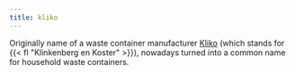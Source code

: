 ```yaml
---
title: kliko
---
```


Originally name of a waste container manufacturer [Kliko](https://www.kliko.nl/) (which stands for {{< fl "Klinkenberg en Koster" >}}), nowadays turned into a common name for household waste containers.

<!--more-->
